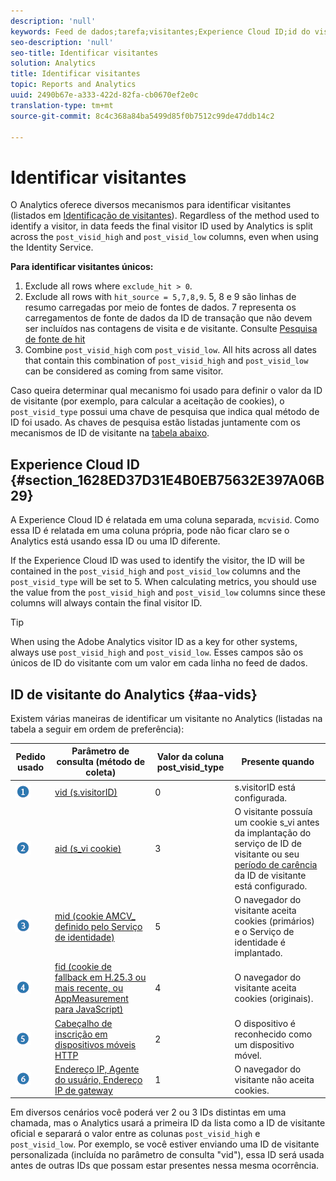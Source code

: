 ```yaml
---
description: 'null'
keywords: Feed de dados;tarefa;visitantes;Experience Cloud ID;id do visitante do Analytics;identificar
seo-description: 'null'
seo-title: Identificar visitantes
solution: Analytics
title: Identificar visitantes
topic: Reports and Analytics
uuid: 2490b67e-a333-422d-82fa-cb0670ef2e0c
translation-type: tm+mt
source-git-commit: 8c4c368a84ba5499d85f0b7512c99de47ddb14c2

---
```



# Identificar visitantes

O Analytics oferece diversos mecanismos para identificar visitantes (listados em [Identificação de visitantes](/help/export/analytics-data-feed/c-df-contents/datafeeds-visid.md)). Regardless of the method used to identify a visitor, in data feeds the final visitor ID used by Analytics is split across the `post_visid_high` and `post_visid_low` columns, even when using the Identity Service.

**Para identificar visitantes únicos:**

1. Exclude all rows where `exclude_hit > 0`.
1. Exclude all rows with `hit_source = 5,7,8,9`. 5, 8 e 9 são linhas de resumo carregadas por meio de fontes de dados. 7 representa os carregamentos de fonte de dados da ID de transação que não devem ser incluídos nas contagens de visita e de visitante. Consulte [Pesquisa de fonte de hit](/help/export/analytics-data-feed/c-df-contents/datafeeds-hit-source.md)
1. Combine `post_visid_high` com `post_visid_low`. All hits across all dates that contain this combination of `post_visid_high` and `post_visid_low` can be considered as coming from same visitor.

Caso queira determinar qual mecanismo foi usado para definir o valor da ID de visitante (por exemplo, para calcular a aceitação de cookies), o `post_visid_type` possui uma chave de pesquisa que indica qual método de ID foi usado. As chaves de pesquisa estão listadas juntamente com os mecanismos de ID de visitante na [tabela abaixo](/help/export/analytics-data-feed/c-df-contents/datafeeds-visid.md#aa-vids).

## Experience Cloud ID {#section_1628ED37D31E4B0EB75632E397A06B29}

A Experience Cloud ID é relatada em uma coluna separada, `mcvisid`. Como essa ID é relatada em uma coluna própria, pode não ficar claro se o Analytics está usando essa ID ou uma ID diferente.

If the Experience Cloud ID was used to identify the visitor, the ID will be contained in the `post_visid_high` and `post_visid_low` columns and the `post_visid_type` will be set to 5. When calculating metrics, you should use the value from the `post_visid_high` and `post_visid_low` columns since these columns will always contain the final visitor ID.

>[!TIP]
>
> When using the Adobe Analytics visitor ID as a key for other systems, always use `post_visid_high` and `post_visid_low`. Esses campos são os únicos de ID do visitante com um valor em cada linha no feed de dados.

## ID de visitante do Analytics {#aa-vids}

Existem várias maneiras de identificar um visitante no Analytics (listadas na tabela a seguir em ordem de preferência):

| Pedido usado | Parâmetro de consulta (método de coleta) | Valor da coluna post_visid_type | Presente quando |
|---|---|---|---|
| ![](assets/step1_icon.png) | [vid (s.visitorID)](https://marketing.adobe.com/resources/help/en_US/sc/implement/visid_custom.html) | 0 | s.visitorID está configurada. |
| ![](assets/step2_icon.png) | [aid (s_vi cookie)](https://marketing.adobe.com/resources/help/en_US/sc/implement/visid_analytics.html) | 3 | O visitante possuía um cookie s_vi antes da implantação do serviço de ID de visitante ou seu [período de carência](https://marketing.adobe.com/resources/help/en_US/mcvid/mcvid_grace_period.html) da ID de visitante está configurado. |
| ![](assets/step3_icon.png) | [mid (cookie AMCV_ definido pelo Serviço de identidade)](https://marketing.adobe.com/resources/help/en_US/mcvid/) | 5 | O navegador do visitante aceita cookies (primários) e o Serviço de identidade é implantado. |
| ![](assets/step4_icon.png) | [fid (cookie de fallback em H.25.3 ou mais recente, ou AppMeasurement para JavaScript)](https://marketing.adobe.com/resources/help/en_US/sc/implement/visid_fallback.html) | 4 | O navegador do visitante aceita cookies (originais). |
| ![](assets/step5_icon.png) | [Cabeçalho de inscrição em dispositivos móveis HTTP](https://marketing.adobe.com/resources/help/en_US/sc/implement/visid_mobile.html) | 2 | O dispositivo é reconhecido como um dispositivo móvel. |
| ![](assets/step6_icon.png) | [Endereço IP, Agente do usuário, Endereço IP de gateway](https://marketing.adobe.com/resources/help/en_US/sc/implement/visid_fallback.html) | 1 | O navegador do visitante não aceita cookies. |

Em diversos cenários você poderá ver 2 ou 3 IDs distintas em uma chamada, mas o Analytics usará a primeira ID da lista como a ID de visitante oficial e separará o valor entre as colunas `post_visid_high` e `post_visid_low`. Por exemplo, se você estiver enviando uma ID de visitante personalizada (incluída no parâmetro de consulta "vid"), essa ID será usada antes de outras IDs que possam estar presentes nessa mesma ocorrência.
